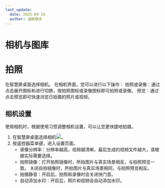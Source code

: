 ```yaml
---
last_update:
  date: 2025-09-16
  author: 油腻樵夫
---
```


# 相机与图库

# 拍照

在智慧屏桌面选择相机。
在相机界面，您可以进行以下操作：
拍照或录像：通过点击展开图标和进行切换，按拍照图标或录像图标即可拍照或录像。
预览：通过点击预览即可快速浏览已拍摄的照片或视频。

## 相机设置

使用相机时，根据使用习惯调整相机设置，可以让您更快捷地拍摄。

1.  在智慧屏桌面选择相机![](https://tips-p01-drcn.dbankcdn.cn/hwtips/topic/V0FM/zh-CN/zh-cn_image_0000002454788733.png)。
2.  按遥控器菜单键，进入设置页面。
    +   录像分辨率：分辨率越高，视频越清晰，最后生成的视频文件越大，请根据实际需要选择。
    +   拍照镜像：打开拍照镜像时，所拍图片与真实场景相反，与拍照预览一致。 关闭自拍镜像时，所拍图片与真实场景相同，与拍照预览相反。
    +   拍摄静音：开启后，拍照和录像时会关闭快门音。
    +   自动添加水印：开启后，照片和视频会自动添加水印。